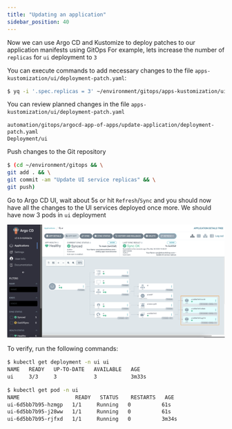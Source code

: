 ```yaml
---
title: "Updating an application"
sidebar_position: 40
---
```


Now we can use Argo CD and Kustomize to deploy patches to our application manifests using GitOps
For example, lets increase the number of `replicas` for `ui` deployment to `3`

You can execute commands to add necessary changes to the file `apps-kustomization/ui/deployment-patch.yaml`:

```bash
$ yq -i '.spec.replicas = 3' ~/environment/gitops/apps-kustomization/ui/deployment-patch.yaml
```

You can review planned changes in the file `apps-kustomization/ui/deployment-patch.yaml`

```kustomization
automation/gitops/argocd-app-of-apps/update-application/deployment-patch.yaml
Deployment/ui
```

Push changes to the Git repository

```bash
$ (cd ~/environment/gitops && \
git add . && \
git commit -am "Update UI service replicas" && \
git push)
```

Go to Argo CD UI, wait about 5s or hit `Refresh`/`Sync` and you should now have all the changes to the UI services deployed once more.
We should have now 3 pods in `ui` deployment

![argocd-update-application](assets/argocd-update-application.png)

To verify, run the following commands:

```bash
$ kubectl get deployment -n ui ui
NAME   READY   UP-TO-DATE   AVAILABLE   AGE
ui     3/3     3            3           3m33s
```

```bash
$ kubectl get pod -n ui
NAME                  READY   STATUS    RESTARTS   AGE
ui-6d5bb7b95-hzmgp   1/1     Running   0          61s
ui-6d5bb7b95-j28ww   1/1     Running   0          61s
ui-6d5bb7b95-rjfxd   1/1     Running   0          3m34s
```
